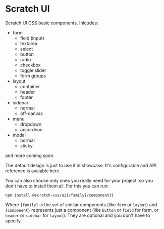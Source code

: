# Scratch UI
Scratch UI CSS basic components. Inlcudes:

- form
  - field (input)
  - textarea
  - select
  - button
  - radio
  - checkbox
  - toggle slider
  - form groups
- layout 
  - container
  - header
  - footer
- sidebar
  - normal
  - off-canvas
- menu
  - dropdown
  - accordeon 
- modal
  - normal
  - sticky
  
and more coming soon.
    
The default design is just to use it in showcase. It's configurable and API reference is avaiable here.

You can also choose only ones you really need for your project, so you don't have to install them all. For this you can run:

    npm install @scratch-css/ui{/family{/component}}
    
Where `{family}` is the set of similar components (like `form` or `layout`) and `{component}` represents just a component (like `button` or `field` for form, or `header` or `sidebar` for `layout`). They are optional and you don't have to specify.
